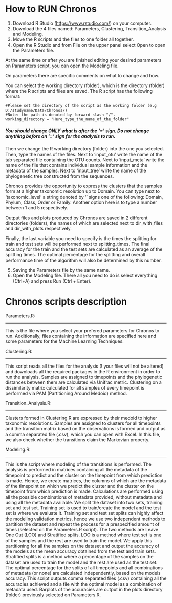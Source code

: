 
How to RUN Chronos
==================



1. Download R Studio (https://www.rstudio.com/) on your computer. 
2. Download the 4 files named: Parameters, Clustering, Transition_Analysis and Modeling.
3. Move the R scripts and the files to one folder all together.
4. Open the R Studio and from File on the upper panel select Open to open the Parameters file. 

At the same time or after you are finished editing your desired parameters on Parameters script, you can open the Modeling file. 

On parameters there are specific comments on what to change and how.

You can select the working directory (folder), which is the directory (folder) where the R scripts and files are saved. The R script has the following format: 
```
#Please set the directory of the script as the working folder (e.g D:/studyname/Data/Chronos/)
#Note: the path is denoted by forward slash "/".
working_directory = "Here_type_the_name_of_the_folder" 
```
##### You should change ONLY what is after the ‘=’ sign. Do not change anything before an ‘=’ sign for the analysis to run. 

Then we change the R working directory (folder) into the one you selected. Then, type the names of the files.
Next to ‘input_otu’ write the name of the tab separated file containing the OTU counts. 
Next to ‘input_meta’ write the name of the file that contains individual sample information and the metadata of the samples.
Next to ‘input_tree’ write the name of the phylogenetic tree constructed from the sequences.

Chronos provides the opportunity to express the clusters that the samples form at a higher taxonomic resolution up to Domain. You can type next to ‘taxonomic_level’ a string denoted by ‘’ signs one of the following: Domain, Phylum, Class, Order or Family. Another option here is to type a number between 1 and 5 respectively. 

Output files and plots produced by Chronos are saved in 2 different directories (folders), the names of which are selected next to dir_with_files and dir_with_plots respectively. 

Finally, the last variable you need to specify is the times the splitting for train and test sets will be performed next to splitting_times. The final accuracy for the train and the test sets are calculated as an average of the splitting times. The optimal percentage for the splitting and overall performance time of the algorithm will also be determined by this number. 

5. Saving the Parameters file by the same name.
6. Open the Modeling file. There all you need to do is select everything (Ctrl+A) and press Run (Ctrl + Enter). 


Chronos scripts description
===========================
Parameters.R: 
______________
This is the file where you select your prefered parameters for Chronos to run. Additionally, files containing the information are specified here and some parameters for the Machine Learning Techniques. 

Clustering.R:
_________________
This script reads all the files for the analysis (! your files will not be altered) and downloads all the required packages in the R environment in order to run the analysis. Samples are assigned to timepoints and the phylogenetic distances between them are calculated via Unifrac metric. Clustering on a dissimilarity matrix calculated for all samples of every timepoint is performed via PAM (Partitioning Around Medoid) method. 

Transition_Analysis.R:
_________________________
Clusters formed in Clustering.R are expressed by their medoid to higher taxonomic resolutions. Samples are assigned to clusters for all timepoints and the transition matrix based on the observations is formed and output as a comma separated file (.csv), which you can open with Excel. In this file, we also check whether the transitions claim the Markovian property.

Modeling.R:
____________________________
This is the script where modeling of the transitions is performed. The analysis is performed in matrices containing all the metadata of the timepoint to predict and the cluster on the timepoint from which prediction is made. Hence, we create matrices, the columns of which are the metadata of the timepoint on which we predict the cluster and the cluster on the timepoint from which prediction is made. Calculations are performed using all the possible combinations of metadata provided, without metadata and using all the metadata available.
We split the dataset into two sets, training set and test set. Training set is used to train/create the model and the test set is where we evaluate it. Training set and test set splits can highly affect the modeling validation metrics, hence we use two independent methods to partition the dataset and repeat the process for a prespecified amount of times (selected on the Parameters.R script). The two methods are Leave One Out (LOO) and Stratified splits. 
LOO is a method where test set is one of the samples and the rest are used to train the model. We apply this partitioning for all the samples on the dataset and output the accuracy of the models as the mean accuracy obtained from the test and train sets.
Stratified splits is a method where a percentage of the samples on the dataset are used to train the model and the rest are used as the test set. The optimal percentage for the splits of all timepoints and all combinations of metadata (or none) are calculated independently, based on the models accuracy. 
This script outputs comma separated files (.csv)  containing all the accuracies achieved and a file with the optimal model as a combination of metadata used. Barplots of the accuracies are output in the plots directory (folder) previously selected on Parameters.R. 
